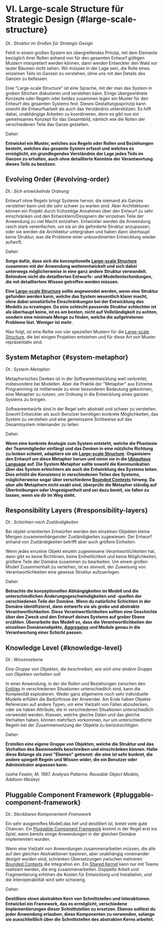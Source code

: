 # VI. Large-scale Structure für Strategic Design {#large-scale-structure}

*Dt.: Struktur im Großen für Strategic Design*

Fehlt in einem großen System ein übergreifendes Prinzip, mit dem
Elemente bezüglich ihrer Rollen anhand von für den gesamten Entwurf gültigen
Mustern interpretiert werden können, dann werden Entwickler den Wald
vor lauter Bäumen nicht sehen. Wir müssen in der Lage sein, die Rolle
eines einzelnen Teils im Ganzen zu verstehen, ohne uns mit den Details
des Ganzen zu befassen.

Eine "Large-scale Structure" ist eine Sprache, mit der man das System 
in groben Strichen diskutieren und verstehen kann. Einige übergeordnete
Konzepte oder Regeln oder beides zusammen legen ein Muster für den
Entwurf des
gesamten Systems fest. Dieses Gestaltungssprinzip kann sowohl die
Entwurfsarbeit als auch das Verständnis unterstützen. Es hilft dabei,
unabhängige
Arbeiten zu koordinieren, denn es gibt nun ein gemeinsames Konzept für
das
Gesamtbild, nämlich wie die Rollen der verschiedenen Teile das Ganze
gestalten.

Daher:

**Entwickel ein Muster, welches aus Regeln oder Rollen und Beziehungen
besteht, welches das gesamte System erfasst und welches es ermöglicht, 
ein grundlegendes Verständnis der Lage
jedes Teils im Ganzen zu erhalten, auch ohne detaillierte Kenntnis der
Verantwortung dieses Teils zu besitzen.**

## Evolving Order {#evolving-order}

*Dt.: Sich entwickelnde Ordnung*

Entwurf ohne Regeln bringt Systeme hervor, die niemand als Ganzes
verstehen kann und die sehr schwer zu warten sind. Aber Architekturen
können ein Projekt durch frühzeitige Annahmen über den Entwurf zu
sehr einschränken und den Entwicklern/Designern der einzelnen Teile
der Anwendung zu viel Macht entziehen. Entwickler werden die Anwendung 
rasch stark vereinfachen, um sie an die
geforderte Struktur anzupassen, oder sie werden die Architektur
untergraben und haben dann überhaupt keine Struktur, was die Probleme
einer
unkoordinierten Entwicklung wieder aufwirft.

Daher:

**Sorge dafür, dass sich die konzeptionelle [Large-scale
Structure](#large-scale-structure) zusammen mit der
Anwendung weiterentwickelt und sich dabei unterwegs möglicherweise in eine ganz
andere Struktur verwandelt. Behindere nicht die detaillierten Entwurfs- 
und Modellentscheidungen, die mit detailliertem Wissen
getroffen werden müssen.**

**Eine [Large-scale Structure](#large-scale-structure) sollte
angewendet werden, wenn eine Struktur
gefunden werden kann, welche das System wesentlich klarer macht, ohne
dabei unnatürliche Einschränkungen bei der Entwicklung des Modells
zu erzwingen. Da eine schlecht passende Struktur schlechter ist als
überhaupt keine, ist es am besten, nicht auf Vollständigkeit zu
achten, sondern
eine minimale Menge zu finden, welche die aufgetretenen Probleme löst.
Weniger ist mehr.**

Was folgt, ist eine Reihe von vier speziellen Mustern für die
[Large-scale Structure](#large-scale-structure),
die bei einigen Projekten entstehen und für diese Art von
Muster repräsentativ sind.

## System Metaphor {#system-metaphor}

*Dt.: System-Metapher*

Metaphorisches Denken ist in der Softwareentwicklung weit verbreitet,
insbesondere bei Modellen. Aber die Praktik der "Metapher" aus Extreme Programming ist mittlerweile zu einer besonderen Bedeutung gekommen, eine
Metapher zu nutzen, um Ordnung in die Entwicklung eines ganzen Systems
zu bringen.

Softwareentwürfe sind in der Regel sehr abstrakt und schwer zu
verstehen. Sowohl Entwickler als auch Benutzer benötigen konkrete
Möglichkeiten, das System zu verstehen und eine gemeinsame Sichtweise
auf das Gesamtsystem miteinander zu teilen.

Daher:

**Wenn eine konkrete Analogie zum System entsteht, welche die Phantasie
der Teammitglieder einfängt und das Denken in eine nützliche Richtung
zu lenken scheint, adaptiere sie als [Large-scale
Structure](#large-scale-structure). Organisiere
den Entwurf um diese Metapher herum und nimm sie in die [Ubiquitous
Language](#ubiquitous-language) auf. Die System Metaphor sollte sowohl
die Kommunikation über das System erleichtern als auch die Entwicklung
des Systems leiten. Dies erhöht die Konsistenz in verschiedenen
Teilen des Systems, möglicherweise sogar über verschiedene [Bounded
Contexts](#bounded-context) hinweg. Da aber alle Metaphern nicht exakt
sind, überprüfe die Metapher ständig auf Übertreibungen oder
Ungeeignetheit und sei dazu bereit, sie fallen zu lassen, wenn sie dir
im Weg steht.**

## Responsibility Layers {#responsibility-layers}

*Dt.: Schichten nach Zuständigkeiten*

Bei objekt-orientierten Entwürfen werden den einzelnen Objekten kleine
Mengen zusammenhängender Zuständigkeiten zugewiesen. Der Entwurf anhand 
von Zuständigkeiten betrifft aber auch größere Einheiten.

Wenn jedes einzelne Objekt einzeln zugewiesene Verantwortlichkeiten
hat, dann gibt es keine Richtlinien, keine Einheitlichkeit und keine
Möglichkeiten, größere Teile der Domäne zusammen zu bearbeiten. Um
einem großen Modell Zusammenhalt zu verleihen, ist es sinnvoll, der
Zuweisung von Verantwortlichkeiten eine gewisse Struktur aufzuerlegen.

Daher:

**Betrachte die konzeptionellen Abhängigkeiten im Modell und die
unterschiedlichen Änderungsgeschwindigkeiten und -quellen der
verschiedenen Teile der Domäne. Wenn du natürliche Schichten in der
Domäne identifizierst, dann entwerfe sie als grobe und abstrakte
Verantwortlichkeiten. Diese Verantwortlichkeiten sollten eine
Geschichte über den Zweck und den Entwurf deines Systems auf grober
Ebene erzählen. Überarbeite das Modell so, dass die
Verantwortlichkeiten der einzelnen Domänenobjekte,
[Aggregates](#aggregate) und Module genau in die
Verantwortung einer Schicht passen.**

## Knowledge Level {#knowledge-level}

*Dt.: Wissensebene*

*Eine Gruppe von Objekten, die beschreiben, wie sich eine andere
Gruppe von Objekten verhalten soll.*

In einer Anwendung, in der die Rollen und Beziehungen zwischen den
[Entities](#entity) in verschiedenen Situationen unterschiedlich sind, kann die
Komplexität explodieren. Weder ganz allgemeine noch sehr individuelle
Modelle erfüllen die Bedürfnisse der Anwender. Am Ende haben Objekte
Referenzen auf andere Typen, um eine Vielzahl von Fällen abzudecken,
oder sie haben Attribute, die in verschiedenen Situationen
unterschiedlich
verwendet werden.  Klassen, welche gleiche Daten und das gleiche
Verhalten haben, können mehrfach vorkommen, nur um unterschiedliche
Regeln
bei der Zusammensetzung der Objekte zu berücksichtigen.

Daher:

**Erstellen eine eigene Gruppe von Objekten, welche die Struktur und
das Verhalten des Basismodells beschreiben und einschränken können.
Halte diese Belange als zwei "Ebenen" getrennt: die eine ist sehr
konkret, die andere spiegelt Regeln und Wissen wider, die ein
Benutzer oder Administrator anpassen kann.**

(siehe *Fowler, M. 1997.  Analysis Patterns: Reusable Object Models,
Addison-Wesley*)

## Pluggable Component Framework {#pluggable-component-framework}

*Dt.: Steckbares Komponentent-Framework*

Ein sehr ausgereiftes Modell,das tief und destilliert ist, bietet viele gute Chancen. Ein [Pluggable Component
Framework](#pluggable-knowledge-framework) kommt in der Regel erst ins
Spiel, wenn bereits einige Anwendungen in der gleichen Domäne
implementiert wurden.

Wenn eine Vielzahl von Anwendungen zusammenarbeiten müssen, die alle
auf den gleichen Abstraktionen basieren, aber unabhängig voneinander
designt worden sind, schränken Übersetzungen zwischen mehreren [Bounded
Contexts](#bounded-context) die Integration ein.  Ein [Shared
Kernel](#shared-kernel) kann nur mit Teams realisiert werden, die
eng zusammenarbeiten.  Doppelte Arbeit und Fragmentierung erhöhen die
Kosten für Entwicklung und Installation, und die Interoperabilität
wird sehr schwierig.

Daher:

**Destilliere einen abstrakten Kern von Schnittstellen und
Interaktionen. Entwickel ein Framework, das es ermöglicht,
verschiedene Implementierungen dieser Schnittstellen zu ersetzen.
Ebenso solltest du jeder Anwendung erlauben, diese Komponenten zu
verwenden, solange sie ausschließlich über die Schnittstellen des
abstrakten Kerns arbeitet.**

